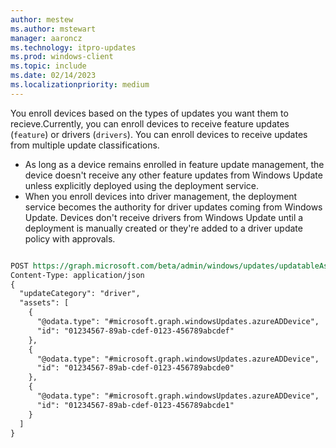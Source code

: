 ```yaml
---
author: mestew
ms.author: mstewart
manager: aaroncz
ms.technology: itpro-updates
ms.prod: windows-client
ms.topic: include
ms.date: 02/14/2023
ms.localizationpriority: medium
---
```

<!--This file is shared by deployment-service-drivers.md, deployment-service-expedited-updates.md, and the deployment-service-feature-updates.md articles. Headings may be driven by article context. 7512398 -->

You enroll devices based on the types of updates you want them to recieve.Currently, you can enroll devices to receive feature updates (`feature`) or drivers (`drivers`). You can enroll devices to receive updates from multiple update classifications.

- As long as a device remains enrolled in feature update management, the device doesn't receive any other feature updates from Windows Update unless explicitly deployed using the deployment service.
- When you enroll devices into driver management, the deployment service becomes the authority for driver updates coming from Windows Update. Devices don't receive drivers from Windows Update until a deployment is manually created or they're added to a driver update policy with approvals.


```rest

POST https://graph.microsoft.com/beta/admin/windows/updates/updatableAssets/enrollAssets
Content-Type: application/json
{
  "updateCategory": "driver",
  "assets": [
    {
      "@odata.type": "#microsoft.graph.windowsUpdates.azureADDevice",
      "id": "01234567-89ab-cdef-0123-456789abcdef"
    },
    {
      "@odata.type": "#microsoft.graph.windowsUpdates.azureADDevice",
      "id": "01234567-89ab-cdef-0123-456789abcde0"
    },
    {
      "@odata.type": "#microsoft.graph.windowsUpdates.azureADDevice",
      "id": "01234567-89ab-cdef-0123-456789abcde1"
    }
  ]
}
```
